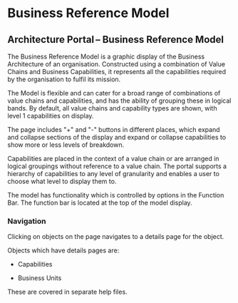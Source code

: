 # Business Reference Model

## Architecture Portal – Business Reference Model 

The Business Reference Model is a graphic display of the Business Architecture of an organisation. Constructed using a combination of Value Chains and Business Capabilities, it represents all the capabilities required by the organisation to fulfil its mission. 

The Model is flexible and can cater for a broad range of combinations of value chains and capabilities, and has the ability of grouping these in logical bands. By default, all value chains and capability types are shown, with level 1 capabilities on display.  

The page includes "+" and "-" buttons in different places, which expand and collapse sections of the display and expand or collapse capabilities to show more or less levels of breakdown. 

Capabilities are placed in the context of a value chain or are arranged in logical groupings without reference to a value chain. The portal supports a hierarchy of capabilities to any level of granularity and enables a user to choose what level to display them to. 

The model has functionality which is controlled by options in the Function Bar. The function bar is located at the top of the model display. 

### Navigation

Clicking on objects on the page navigates to a details page for the object.  

Objects which have details pages are: 

- Capabilities

- Business Units

These are covered in separate help files. 